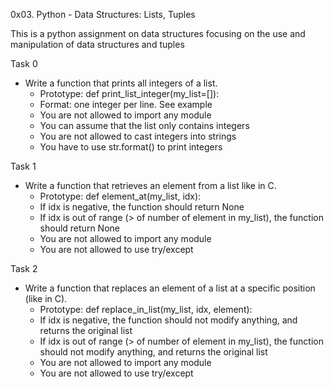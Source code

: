 0x03. Python - Data Structures: Lists, Tuples

This is a python assignment on data structures focusing on the use and
manipulation of data structures and tuples

Task 0
- Write a function that prints all integers of a list.
	- Prototype: def print_list_integer(my_list=[]):
	- Format: one integer per line. See example
	- You are not allowed to import any module
	- You can assume that the list only contains integers
	- You are not allowed to cast integers into strings
	- You have to use str.format() to print integers

Task 1
- Write a function that retrieves an element from a list like in C.
	- Prototype: def element_at(my_list, idx):
	- If idx is negative, the function should return None
	- If idx is out of range (> of number of element in my_list), the function should return None
	- You are not allowed to import any module
	- You are not allowed to use try/except

Task 2
- Write a function that replaces an element of a list at a specific position (like in C).
	- Prototype: def replace_in_list(my_list, idx, element):
	- If idx is negative, the function should not modify anything, and returns the original list
	- If idx is out of range (> of number of element in my_list), the function should not modify anything, and returns the original list
	- You are not allowed to import any module
	- You are not allowed to use try/except

